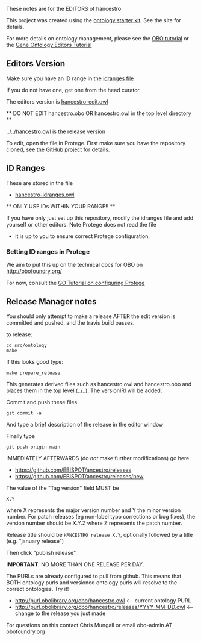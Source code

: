 These notes are for the EDITORS of hancestro

This project was created using the [ontology starter kit](https://github.com/cmungall/ontology-starter-kit). See the site for details.

For more details on ontology management, please see the [OBO tutorial](https://github.com/jamesaoverton/obo-tutorial) or the [Gene Ontology Editors Tutorial](go-protege-tutorial.readthedocs.io)

## Editors Version

Make sure you have an ID range in the [idranges file](hancestro-idranges.owl)

If you do not have one, get one from the head curator.

The editors version is [hancestro-edit.owl](hancestro-edit.owl)

** DO NOT EDIT hancestro.obo OR hancestro.owl in the top level directory **

[../../hancestro.owl](../../hancestro.owl) is the release version

To edit, open the file in Protege. First make sure you have the repository cloned, see [the GitHub project](https://github.com/daniwelter/human-ancestry-ontology) for details.

## ID Ranges

These are stored in the file

 * [hancestro-idranges.owl](hancestro-idranges.owl)

** ONLY USE IDs WITHIN YOUR RANGE!! **

If you have only just set up this repository, modify the idranges file
and add yourself or other editors. Note Protege does not read the file
- it is up to you to ensure correct Protege configuration.


### Setting ID ranges in Protege

We aim to put this up on the technical docs for OBO on http://obofoundry.org/

For now, consult the [GO Tutorial on configuring Protege](http://go-protege-tutorial.readthedocs.io/en/latest/Entities.html#new-entities)


## Release Manager notes

You should only attempt to make a release AFTER the edit version is
committed and pushed, and the travis build passes.

to release:

    cd src/ontology
    make

If this looks good type:

    make prepare_release

This generates derived files such as hancestro.owl and hancestro.obo and places
them in the top level (../..). The versionIRI will be added.

Commit and push these files.

    git commit -a

And type a brief description of the release in the editor window

Finally type

    git push origin main

IMMEDIATELY AFTERWARDS (do *not* make further modifications) go here:

 * https://github.com/EBISPOT/ancestro/releases
 * https://github.com/EBISPOT/ancestro/releases/new

The value of the "Tag version" field MUST be

    X.Y

where X represents the major version number and Y the minor version number. For patch releases (eg non-label typo corrections or bug fixes), the version number should be X.Y.Z where Z represents the patch number.

Release title should be `HANCESTRO release X.Y`, optionally followed by a title (e.g. "january release")

Then click "publish release"

__IMPORTANT__: NO MORE THAN ONE RELEASE PER DAY.

The PURLs are already configured to pull from github. This means that
BOTH ontology purls and versioned ontology purls will resolve to the
correct ontologies. Try it!

 * http://purl.obolibrary.org/obo/hancestro.owl <-- current ontology PURL
 * http://purl.obolibrary.org/obo/hancestro/releases/YYYY-MM-DD.owl <-- change to the release you just made

For questions on this contact Chris Mungall or email obo-admin AT obofoundry.org


